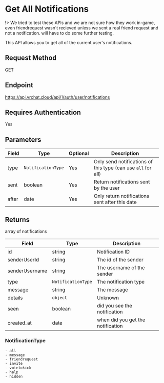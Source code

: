 # Get All Notifications 

!> We tried to test these APIs and we are not sure how they work in-game, even friendrequest wasn't recieved unless we sent a real friend request and not a notification. will have to do some further testing.

This API allows you to get all of the current user's notifications.

## Request Method 
GET

## Endpoint
https://api.vrchat.cloud/api/1/auth/user/notifications

## Requires Authentication
Yes

## Parameters

Field | Type | Optional | Description
------|------|----------|------------
type | `NotificationType` | Yes | Only send notifications of this type (can use `all` for all)
sent | boolean | Yes | Return notifications sent by the user
after | date | Yes | Only return notifications sent after this date

## Returns 

array of notifications

Field | Type | Description
------|------|------------
id | string | Notification ID
senderUserId | string | The id of the sender
senderUsername | string | The username of the sender
type | `NotificationType` | The notification type
message | string | The message
details | `object` | Unknown
seen | boolean | did you see the notification
created_at | date | when did you get the notification

### NotificationType

    - all
    - message
    - friendrequest
    - invite
    - votetokick
    - halp
    - hidden

